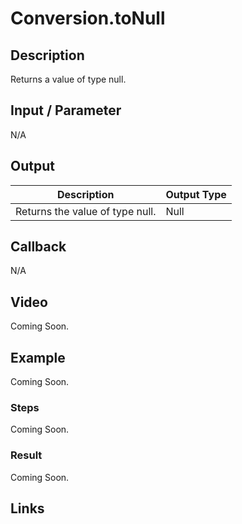 # Conversion.toNull

## Description

Returns a value of type null.

## Input / Parameter

N/A

## Output

| Description | Output Type |
| ------ | ------ |
| Returns the value of type null. | Null |

## Callback

N/A

## Video

Coming Soon.

<!-- Format: [![Video]({image-path}?raw=true)]({url-link}) -->

## Example

Coming Soon.

<!-- Share a scenario, like a user requirements. -->

### Steps

Coming Soon.

<!-- Show the steps and share some screenshots.

1. .....

Format: ![]({image-path}?raw=true) -->

### Result

Coming Soon.

<!-- Explain the output.

Format: ![]({image-path}?raw=true) -->

## Links